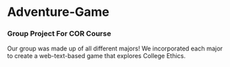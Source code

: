 # Adventure-Game
### Group Project For COR Course
Our group was made up of all different majors! We incorporated each major to create a web-text-based game that explores College Ethics.
